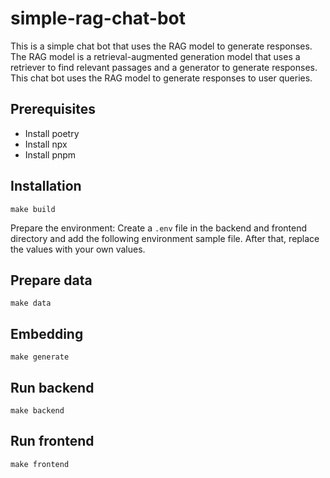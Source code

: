 # simple-rag-chat-bot

This is a simple chat bot that uses the RAG model to generate responses. The RAG model is a retrieval-augmented generation model that uses a retriever to find relevant passages and a generator to generate responses. This chat bot uses the RAG model to generate responses to user queries.

## Prerequisites
- Install poetry
- Install npx
- Install pnpm

## Installation
```
make build
```

Prepare the environment:
Create a `.env` file in the backend and frontend directory and add the following environment sample file. After that, replace the values with your own values.

## Prepare data
```
make data
```

## Embedding
```
make generate
```

## Run backend
```
make backend
```

## Run frontend
```
make frontend
```